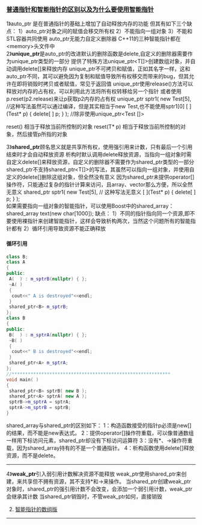 
### [普通指针和智能指针的区别以及为什么要使用智能指针](https://www.jianshu.com/p/e4919f1c3a28)
1》auto_ptr 是在普通指针的基础上增加了自动释放内存的功能
但其有如下三个缺点：
1）auto_ptr对象之间的赋值会移交所有权
2）不能指向一组对象
3）不能和STL容器共同使用
auto_ptr无能力自定义删除器
C++11的三种智能指针都在\<memory\>头文件中  
2》**unique_ptr**是auto_ptr的改进默认的删除函数是delete,自定义的删除器需要作为unique_ptr类型的一部分
提供了特殊方法unique_ptr<T[]>创建数组对象，并自动调用delete[]来释放内存
unique_ptr不可拷贝和赋值，正如其名字一样，这和auto_ptr不同，其可以避免因为复制和赋值导致所有权移交而带来的bug，但其允许在即将销毁时拷贝或者赋值，常见于返回值
unique_ptr使用release()方法可以释放对内存的占有权，可以利用此方法将所有权转移给另一个指针
或者使用p.reset(p2.release)来让p获取p2内存的占有权
unique_ptr<Test> sptr1( new Test[5],   //这种写法虽然可以通过编译，但是其实相当于new Test,也不能使用sptr1[0]
[ ](Test* p) { delete[ ] p; } );   //除非使用unique_ptr<Test []>

reset() 相当于释放当前所控制的对象
reset(T* p) 相当于释放当前所控制的对象，然后接管p所指的对象

3》**shared_ptr**顾名思义就是共享所有权，使用强引用来计数，只有最后一个引用结束时才会自动释放资源
析构时默认调用delete释放资源，当指向一组对象时需自定义delete[]来释放资源，自定义的删除器不需要作为shared_ptr类型的一部分
shared_ptr不支持shared_ptr<T[]>的写法，其虽然可以指向一组对象，并使用自定义的delete[]删除这组对象，但全然没有意义
因为shared_ptr未提供operator[]操作符，只能通过复杂的指针计算来访问，且array、vector那么方便，所以全然无意义
shared_ptr<Test> sptr1( new Test[5],   // 这种写法无意义
[ ](Test* p) { delete[ ] p; } );   
如果需要指向一组对象的智能指针，可以使用Boost中的shared_array：shared_array<char> text(new char[1000]);
缺点：
1）不同的指针指向同一个资源,即不要使用裸指针来创建智能指针，这样会导致析构两次，当然这个问题所有的智能指针都有
2）循环引用导致资源不能正确释放

#### 循环引用

```c++
class B;
class A
{
public:
 A(  ) : m_sptrB(nullptr) { };
 ~A( )
 {
  cout<<" A is destroyed"<<endl;
 }
 shared_ptr<B> m_sptrB;
};
class B
{
public:
 B(  ) : m_sptrA(nullptr) { };
 ~B( )
 {
  cout<<" B is destroyed"<<endl;
 }
 shared_ptr<A> m_sptrA;
};
//***********************************************************
void main( )
{
 shared_ptr<B> sptrB( new B );
 shared_ptr<A> sptrA( new A );
 sptrB->m_sptrA = sptrA;
 sptrA->m_sptrB = sptrB;
}
```



shared_array与shared_ptr的区别如下：
1：构造函数接受的指针p必须是new[]的结果，而不能是new表达式。
2：提供operator[]操作符重载，可以像普通数组一样用下标访问元素，shared_ptr却没有下标访问运算符
3：没有*、->操作符重载，因为shared_array持有的不是一个普通指针。
4：析构函数使用delete[]释放资源，而不是delete。

----

4》**weak_ptr**引入弱引用计数解决资源不能释放
weak_ptr使用shared_ptr来创建，来共享但不拥有资源，其不支持*和->来操作。
当shared_ptr创建weak_ptr对象时，shared_ptr的强引用计数不会改变，会添加一个弱引用计数，weak_ptr会继承其计数
当shared_ptr销毁时，不管weak_ptr如何，直接销毁

2. [智能指针的数组版](https://blog.csdn.net/rain_qingtian/article/details/10615575)

---
